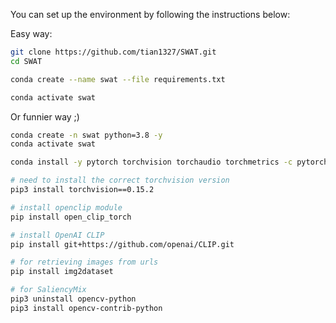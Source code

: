 You can set up the environment by following the instructions below:

Easy way:
```bash
git clone https://github.com/tian1327/SWAT.git 
cd SWAT

conda create --name swat --file requirements.txt

conda activate swat
```

Or funnier way ;)
```bash
conda create -n swat python=3.8 -y
conda activate swat

conda install -y pytorch torchvision torchaudio torchmetrics -c pytorch

# need to install the correct torchvision version
pip3 install torchvision==0.15.2

# install openclip module
pip install open_clip_torch

# install OpenAI CLIP
pip install git+https://github.com/openai/CLIP.git

# for retrieving images from urls
pip install img2dataset

# for SaliencyMix
pip3 uninstall opencv-python
pip3 install opencv-contrib-python

```